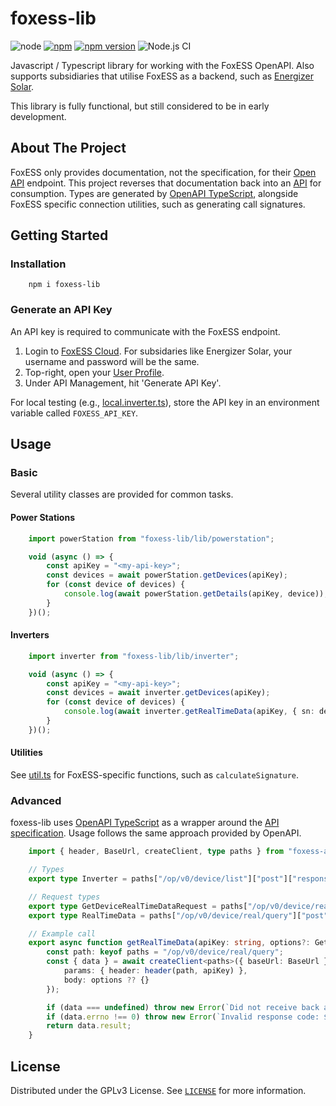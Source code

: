 # foxess-lib

![node](https://img.shields.io/node/v/foxess-lib)
[![npm](https://img.shields.io/npm/dt/foxess-lib.svg)](https://www.npmjs.com/package/foxess-lib)
[![npm version](https://badge.fury.io/js/foxess-lib.svg)](https://badge.fury.io/js/foxess-lib)
![Node.js CI](https://github.com/teh-hippo/foxess-lib/workflows/Node.js%20CI/badge.svg)

Javascript / Typescript library for working with the FoxESS OpenAPI.
Also supports subsidiaries that utilise FoxESS as a backend, such as [Energizer Solar](http://www.energizersolar.com).

This library is fully functional, but still considered to be in early development.

## About The Project

FoxESS only provides documentation, not the specification, for their [Open API](https://www.foxesscloud.com/public/i18n/en/OpenApiDocument.html) endpoint.
This project reverses that documentation back into an [API](./foxess-api.json) for consumption.
Types are generated by [OpenAPI TypeScript](https://openapi-ts.pages.dev/), alongside FoxESS specific connection utilities, such as generating call signatures.

## Getting Started

### Installation

```shell
    npm i foxess-lib
```

### Generate an API Key

An API key is required to communicate with the FoxESS endpoint.

1. Login to [FoxESS Cloud](https://www.foxesscloud.com). For subsidaries like Energizer Solar, your username and password will be the same.
1. Top-right, open your [User Profile](https://www.foxesscloud.com/user/center).
1. Under API Management, hit 'Generate API Key'.

For local testing (e.g., [local.inverter.ts](./tools/local.inverter.ts)), store the API key in an environment variable called `FOXESS_API_KEY`.

## Usage

### Basic

Several utility classes are provided for common tasks.

#### Power Stations

```typescript
    import powerStation from "foxess-lib/lib/powerstation";

    void (async () => {
        const apiKey = "<my-api-key>";
        const devices = await powerStation.getDevices(apiKey);
        for (const device of devices) {
            console.log(await powerStation.getDetails(apiKey, device));
        }
    })();
```

#### Inverters

```typescript
    import inverter from "foxess-lib/lib/inverter";

    void (async () => {
        const apiKey = "<my-api-key>";
        const devices = await inverter.getDevices(apiKey);
        for (const device of devices) {
            console.log(await inverter.getRealTimeData(apiKey, { sn: device.deviceSN }));
        }
    })();
```

#### Utilities

See [util.ts](src/util.ts) for FoxESS-specific functions, such as `calculateSignature`.

### Advanced

foxess-lib uses [OpenAPI TypeScript](https://openapi-ts.pages.dev/) as a wrapper around the [API specification](./foxess-api.json).
Usage follows the same approach provided by OpenAPI.

```typescript
    import { header, BaseUrl, createClient, type paths } from "foxess-api";

    // Types
    export type Inverter = paths["/op/v0/device/list"]["post"]["responses"]["200"]["content"]["application/json"]["result"]["data"][0];

    // Request types
    export type GetDeviceRealTimeDataRequest = paths["/op/v0/device/real/query"]["post"]["requestBody"]["content"]["application/json"];
    export type RealTimeData = paths["/op/v0/device/real/query"]["post"]["responses"]["200"]["content"]["application/json"]["result"][0];

    // Example call
    export async function getRealTimeData(apiKey: string, options?: GetDeviceRealTimeDataRequest): Promise<RealTimeData[] | undefined> {
        const path: keyof paths = "/op/v0/device/real/query";
        const { data } = await createClient<paths>({ baseUrl: BaseUrl }).POST(path, {
            params: { header: header(path, apiKey) },
            body: options ?? {}
        });

        if (data === undefined) throw new Error(`Did not receive back any data.`);
        if (data.errno !== 0) throw new Error(`Invalid response code: ${data.errno.toString()}`);
        return data.result;
    }
```

## License

Distributed under the GPLv3 License. See [`LICENSE`](./LICENSE) for more information.
